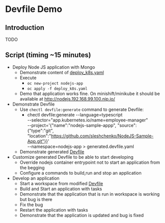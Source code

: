 # Devfile Demo

## Introduction
TODO

## Script (timing ~15 minutes)

- Deploy Node JS application with Mongo
  - Demonstrate content of [deploy_k8s.yaml](deploy_k8s.yaml)
  - Execute
    * `oc new-project nodejs-app`
    * `oc apply -f deploy_k8s.yaml`
  - Demo that application works fine. On minishift/minikube it should be available at http://nodejs.192.168.99.100.nip.io/
- Demonstrate Devfile
  - Use `chectl devfile:generate` command to generate Devfile:
      * chectl devfile:generate --language=typescript \
            --selector="app.kubernetes.io/name=employee-manager" \
            --project='{"name":"nodejs-sample-appp", "source": {"type":"git", "location":"https://github.com/sleshchenko/NodeJS-Sample-App.git"}}' \
            --namespace=nodejs-app > generated.devfile.yaml
  - Demonstrate generated [Devfile](generated.devfile.yaml)
- Customize generated Devfile to be able to start developing
  - Override nodejs container entrypoint not to start an application from the begging
  - Configure a commands to build,run and stop an application
- Develop an application
  - Start a workspace from modified [Devfile](ready-to-use.devfile.yaml)
  - Build and Start an application with tasks
  - Demonstrate that the application that is run in workspace is working but bug is there
  - Fix the bug
  - Restart the application with tasks
  - Demonstrate that the application is updated and bug is fixed
